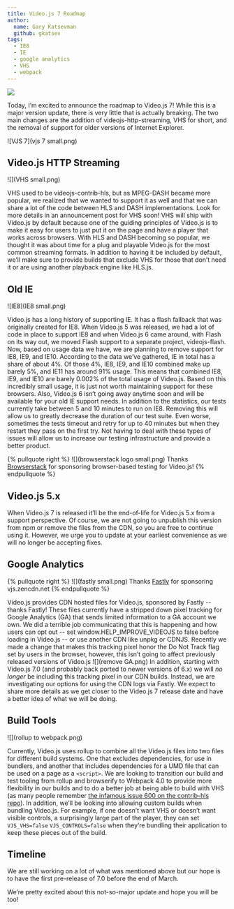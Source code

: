 ```yaml
---
title: Video.js 7 Roadmap
author:
  name: Gary Katsevman
  github: gkatsev
tags:
  - IE8
  - IE
  - google analytics
  - VHS
  - webpack
---
```

![](woodland-road-falling-leaf-natural-38537.jpeg)

Today, I’m excited to announce the roadmap to Video.js 7! While this is a major version update, there is very little that is actually breaking. The two main changes are the addition of videojs-http-streaming, VHS for short, and the removal of support for older versions of Internet Explorer.

![VJS 7](vjs 7 small.png)

## Video.js HTTP Streaming

![](VHS small.png)

VHS used to be videojs-contrib-hls, but as MPEG-DASH became more popular, we realized that we wanted to support it as well and that we can share a lot of the code between HLS and DASH implementations. Look for more details in an announcement post for VHS soon!
VHS will ship with Video.js by default because one of the guiding principles of Video.js is to make it easy for users to just put it on the page and have a player that works across browsers. With HLS and DASH becoming so popular, we thought it was about time for a plug and playable Video.js for the most common streaming formats.
In addition to having it be included by default, we’ll make sure to provide builds that exclude VHS for those that don’t need it or are using another playback engine like HLS.js.

## Old IE

![IE8](IE8 small.png)

Video.js has a long history of supporting IE. It has a flash fallback that was originally created for IE8. When Video.js 5 was released, we had a lot of code in place to support IE8 and when Video.js 6 came around, with Flash on its way out, we moved Flash support to a separate project, videojs-flash. Now, based on usage data we have, we are planning to remove support for IE8, IE9, and IE10.
According to the data we’ve gathered, IE in total has a share of about 4%. Of those 4%, IE8, IE9, and IE10 combined make up barely 5%, and IE11 has around 91% usage. This means that combined IE8, IE9, and IE10 are barely 0.002% of the total usage of Video.js. Based on this incredibly small usage, it is just not worth maintaining support for these browsers. Also, Video.js 6 isn’t going away anytime soon and will be available for your old IE support needs.
In addition to the statistics, our tests currently take between 5 and 10 minutes to run on IE8. Removing this will allow us to greatly decrease the duration of our test suite. Even worse, sometimes the tests timeout and retry for up to 40 minutes but when they restart they pass on the first try. Not having to deal with these types of issues will allow us to increase our testing infrastructure and provide a better product.

{% pullquote right %}
![](browserstack logo small.png)
Thanks [Browserstack](https://www.browserstack.com/) for sponsoring browser-based testing for Video.js!
{% endpullquote %}

## Video.js 5.x

When Video.js 7 is released it’ll be the end-of-life for Video.js 5.x from a support perspective. Of course, we are not going to unpublish this version from npm or remove the files from the CDN, so you are free to continue using it. However, we urge you to update at your earliest convenience as we will no longer be accepting fixes.

## Google Analytics

{% pullquote right %}
![](fastly small.png)
Thanks [Fastly](https://www.fastly.com/) for sponsoring vjs.zencdn.net
{% endpullquote %}

Video.js provides CDN hosted files for Video.js, sponsored by Fastly -- thanks Fastly! These files currently have a stripped down pixel tracking for Google Analytics (GA) that sends limited information to a GA account we own. We did a terrible job communicating that this is happening and how users can opt out -- set window.HELP_IMPROVE_VIDEOJS to false before loading in Video.js -- or use another CDN like unpkg or CDNJS. Recently we made a change that makes this tracking pixel honor the Do Not Track flag set by users in the browser, however, this isn’t going to affect previously released versions of Video.js
![](remove GA.png)
In addition, starting with Video.js 7.0 (and probably back ported to newer versions of 6.x) we will *no longer* be including this tracking pixel in our CDN builds. Instead, we are investigating our options for using the CDN logs via Fastly. We expect to share more details as we get closer to the Video.js 7 release date and have a better idea of what we will be doing.

## Build Tools

![](rollup to webpack.png)

Currently, Video.js uses rollup to combine all the Video.js files into two files for different build systems. One that excludes dependencies, for use in bundlers, and another that includes dependencies for a UMD file that can be used on a page as a `<script>`. We are looking to transition our build and test tooling from rollup and browserify to Webpack 4.0 to provide more flexibility in our builds and to do a better job at being able to build with VHS (as many people remember [the infamous issue 600 on the contrib-hls repo](https://github.com/videojs/videojs-contrib-hls/issues/600)).
In addition, we’ll be looking into allowing custom builds when bundling Video.js. For example, if one doesn’t want VHS or doesn’t want visible controls, a surprisingly large part of the player, they can set `VJS_VHS=false` `VJS_CONTROLS=false` when they’re bundling their application to keep these pieces out of the build.

## Timeline

We are still working on a lot of what was mentioned above but our hope is to have the first pre-release of 7.0 before the end of March.

We’re pretty excited about this not-so-major update and hope you will be too!

